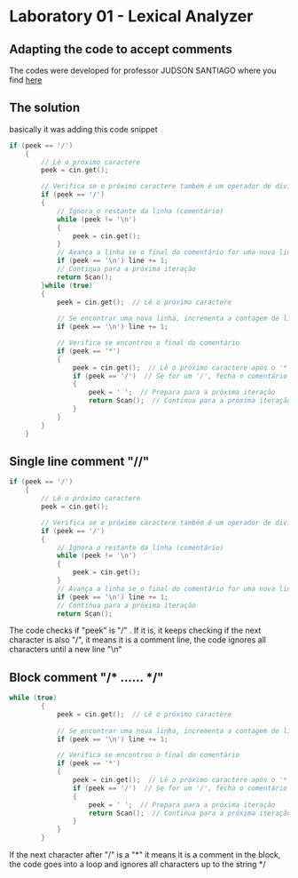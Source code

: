 # Laboratory 01 - Lexical Analyzer

## Adapting the code to accept comments

The codes were developed for professor JUDSON SANTIAGO where you find [here](https://github.com/JudsonSS/Compiladores/tree/master/Labs/Lab06)

## The solution

basically it was adding this code snippet

```c++
if (peek == '/')
    {
        // Lê o próximo caractere
        peek = cin.get();

        // Verifica se o próximo caractere também é um operador de divisão
        if (peek == '/')
        {
            // Ignora o restante da linha (comentário)
            while (peek != '\n')
            {
                peek = cin.get();
            }
            // Avança a linha se o final do comentário for uma nova linha
            if (peek == '\n') line += 1;
            // Continua para a próxima iteração
            return Scan();
        }while (true)
        {
            peek = cin.get();  // Lê o próximo caractere
            
            // Se encontrar uma nova linha, incrementa a contagem de linhas
            if (peek == '\n') line += 1;

            // Verifica se encontrou o final do comentário
            if (peek == '*')
            {
                peek = cin.get();  // Lê o próximo caractere após o '*'
                if (peek == '/')  // Se for um '/', fecha o comentário
                {
                    peek = ' ';  // Prepara para a próxima iteração
                    return Scan();  // Continua para a próxima iteração
                }
            }
		}
	}
```

## Single line comment "//"

```c++
if (peek == '/')
    {
        // Lê o próximo caractere
        peek = cin.get();

        // Verifica se o próximo caractere também é um operador de divisão
        if (peek == '/')
        {
            // Ignora o restante da linha (comentário)
            while (peek != '\n')
            {
                peek = cin.get();
            }
            // Avança a linha se o final do comentário for uma nova linha
            if (peek == '\n') line += 1;
            // Continua para a próxima iteração
            return Scan();
```

The code checks if "peek" is "/" . If it is, it keeps checking if the next character is also "/", it means it is a comment line, the code ignores all characters until a new line "\n"

## Block comment "/* ...... */"

```c++
while (true)
        {
            peek = cin.get();  // Lê o próximo caractere
            
            // Se encontrar uma nova linha, incrementa a contagem de linhas
            if (peek == '\n') line += 1;

            // Verifica se encontrou o final do comentário
            if (peek == '*')
            {
                peek = cin.get();  // Lê o próximo caractere após o '*'
                if (peek == '/')  // Se for um '/', fecha o comentário
                {
                    peek = ' ';  // Prepara para a próxima iteração
                    return Scan();  // Continua para a próxima iteração
                }
            }
		}
```

If the next character after "/" is a "*" it means it is a comment in the block, the code goes into a loop and ignores all characters up to the string */
